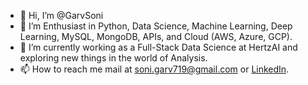 - 👋 Hi, I’m @GarvSoni
- 👀 I’m Enthusiast in Python, Data Science, Machine Learning, Deep Learning, MySQL, MongoDB, APIs, and Cloud (AWS, Azure, GCP).
- 🌱 I’m currently working as a Full-Stack Data Science at HertzAI and exploring new things in the world of Analysis.
- 📫 How to reach me mail at soni.garv719@gmail.com or [LinkedIn](https://www.linkedin.com/in/garv-soni-23012001/).
<!---
GarvSoni/GarvSoni is a ✨ special ✨ repository because its `README.md` (this file) appears on your GitHub profile.
You can click the Preview link to take a look at your changes.
--->
